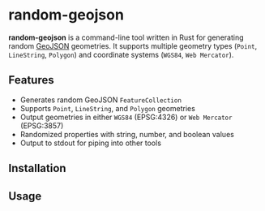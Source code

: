 # random-geojson

**random-geojson** is a command-line tool written in Rust for generating random [GeoJSON](https://geojson.org/) geometries. It supports multiple geometry types (`Point`, `LineString`, `Polygon`) and coordinate systems (`WGS84`, `Web Mercator`).

## Features

- Generates random GeoJSON `FeatureCollection`
- Supports `Point`, `LineString`, and `Polygon` geometries
- Output geometries in either `WGS84` (EPSG:4326) or `Web Mercator` (EPSG:3857)
- Randomized properties with string, number, and boolean values
- Output to stdout for piping into other tools

## Installation

## Usage
